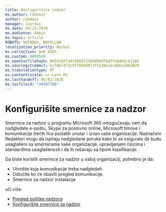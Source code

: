 ```yaml
---
title: Konfigurišite nadzor
ms.author: robmazz
author: robmazz
manager: laurawi
ms.date: 04/21/2020
ms.audience: Admin
ms.topic: article
ROBOTS: NOINDEX, NOFOLLOW
localization_priority: Normal
ms.collection: Adm_O365
ms.custom: 9000549
ms.openlocfilehash: 9694192fa9338b972369d06dfbd3fa648dcb1165
ms.sourcegitcommit: bc7d6f4f3c9f7060d073f5130e1ec856e248d020
ms.translationtype: MT
ms.contentlocale: sr-Latn-RS
ms.lasthandoff: 06/02/2020
ms.locfileid: "44507780"
---
```

# <a name="configure-supervision-policies"></a>Konfigurišite smernice za nadzor

Smernice za nadzor u programu Microsoft 365 omogućavaju vam da nadgledate e-poštu, Skype za poslovno online, Microsoft timove i komunikacije trećih lica poslatih unutar i izvan vaše organizacije. Naznačeni Redaktori mogu da ispitaju nadgledane poruke kako bi se osiguralo da budu usaglašeni sa smernicama vaše organizacije, upravljanjem rizicima i standardima usaglašenosti i da ih rešavaju sa tipom klasifikacije.

Da biste koristili smernice za nadzor u vašoj organizaciji, potrebno je da:

- Utvrdite koje komunikacije treba nadgledati.
- Odlučite ko će obaviti pregled komunikacije.
- Smernice za nadzor instalacije

uči više:

- [Pregled politike nadzora](https://docs.microsoft.com/microsoft-365/compliance/supervision-policies)
- [Konfigurišite smernice za nadzor](https://docs.microsoft.com/microsoft-365/compliance/configure-supervision-policies)

